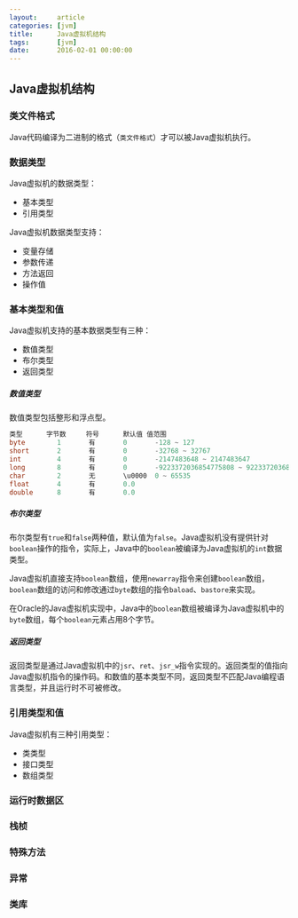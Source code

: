 ```yaml
---
layout:     article
categories: [jvm]
title:      Java虚拟机结构
tags:       [jvm]
date:       2016-02-01 00:00:00
---
```


## Java虚拟机结构

### 类文件格式

Java代码编译为二进制的格式（`类文件格式`）才可以被Java虚拟机执行。

### 数据类型

Java虚拟机的数据类型：

* 基本类型
* 引用类型

Java虚拟机数据类型支持：

* 变量存储
* 参数传递
* 方法返回
* 操作值

### 基本类型和值

Java虚拟机支持的基本数据类型有三种：

* 数值类型
* 布尔类型
* 返回类型

##### 数值类型

数值类型包括整形和浮点型。

```java
类型		字节数		符号		默认值	值范围
byte		1		有		0		-128 ~ 127
short		2		有		0		-32768 ~ 32767
int			4		有		0		-2147483648 ~ 2147483647
long		8		有		0		-9223372036854775808 ~ 9223372036854775807
char		2		无		\u0000	0 ~ 65535
float		4		有		0.0
double		8		有		0.0
```

##### 布尔类型

布尔类型有`true`和`false`两种值，默认值为`false`。Java虚拟机没有提供针对`boolean`操作的指令，实际上，Java中的`boolean`被编译为Java虚拟机的`int`数据类型。

Java虚拟机直接支持`boolean`数组，使用`newarray`指令来创建`boolean`数组，`boolean`数组的访问和修改通过`byte`数组的指令`baload`、`bastore`来实现。

在Oracle的Java虚拟机实现中，Java中的`boolean`数组被编译为Java虚拟机中的`byte`数组，每个`boolean`元素占用8个字节。

##### 返回类型

返回类型是通过Java虚拟机中的`jsr`、`ret`、`jsr_w`指令实现的。返回类型的值指向Java虚拟机指令的操作码。和数值的基本类型不同，返回类型不匹配Java编程语言类型，并且运行时不可被修改。

### 引用类型和值

Java虚拟机有三种引用类型：

* 类类型
* 接口类型
* 数组类型

### 运行时数据区

### 栈桢

### 特殊方法

### 异常

### 类库
